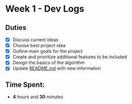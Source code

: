 # Week 1 - Dev Logs

## Duties
 - [X] Discuss current ideas
 - [X] Choose best project idea
 - [X] Outline main goals for the project
 - [X] Create and prioritize additional features to be included
 - [X] Design the basics of the algorithm
 - [X] Update [README.md](https://github.com/EvanCooper9/COMP3004/blob/master/README.md) with new information

## Time Spent:
* **4** _hours_ and **30** _minutes_

